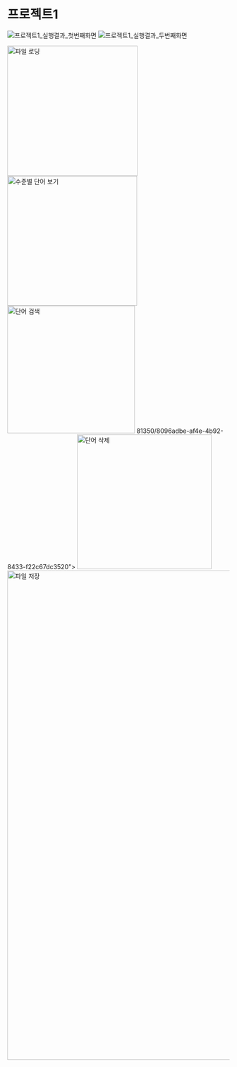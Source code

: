 # 프로젝트1
![프로젝트1_실행결과_첫번째화면](https://github.com/Bread-bang/webproject1/assets/65281350/bece1c61-212f-449b-92c1-ae2356191dfc)
![프로젝트1_실행결과_두번째화면](https://github.com/Bread-bang/webproject1/assets/65281350/decfc8d5-3666-40c7-9294-3febe239afe1)

<img width="295" alt="파일 로딩" src="https://github.com/Bread-bang/webproject1/assets/65281350/42dcdb99-214d-474e-8b5c-2dc11398d6b9">
<img width="294" alt="수준별 단어 보기" src="https://github.com/Bread-bang/webproject1/assets/65281350/fb7ac608-c41d-4396-a2d4-fba47feafb4d">
<img width="289" alt="단어 검색" src="https://github.com/Bread-bang/webproject1/assets/652
<img width="347" alt="단어 수정" src="https://github.com/Bread-bang/webproject1/assets/65281350/ddc7baad-a36f-4b0b-a00b-5f3026ee32cf">
81350/8096adbe-af4e-4b92-8433-f22c67dc3520">
<img width="305" alt="단어 삭제" src="https://github.com/Bread-bang/webproject1/assets/65281350/717b0128-763e-46a2-9926-9e7617d4a01f">
<img width="1109" alt="파일 저장" src="https://github.com/Bread-bang/webproject1/assets/65281350/9909b45d-9778-4eae-a7e3-98bc3ff2b688">

